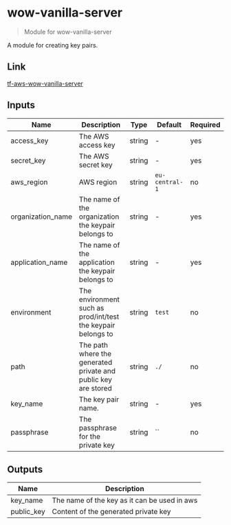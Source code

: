 # wow-vanilla-server

> Module for wow-vanilla-server

A module for creating key pairs.

## Link

[tf-aws-wow-vanilla-server](https://github.com/RagedUnicorn/tf-aws-wow-vanilla-server)

## Inputs

| Name              | Description                                                    | Type   | Default        | Required |
|-------------------|----------------------------------------------------------------|--------|----------------|----------|
| access_key        | The AWS access key                                             | string | -              | yes      |
| secret_key        | The AWS secret key                                             | string | -              | yes      |
| aws_region        | AWS region                                                     | string | `eu-central-1` | no       |
| organization_name | The name of the organization the keypair belongs to            | string | -              | yes      |
| application_name  | The name of the application the keypair belongs to             | string | -              | yes      |
| environment       | The environment such as prod/int/test the keypair belongs to   | string | `test`         | no       |
| path              | The path where the generated private and public key are stored | string | `./`           | no       |
| key_name          | The key pair name.                                             | string | -              | yes      |
| passphrase        | The passphrase for the private key                             | string | ``             | no       |

## Outputs

| Name       | Description                                  |
|------------|----------------------------------------------|
| key_name   | The name of the key as it can be used in aws |
| public_key | Content of the generated private key         |
